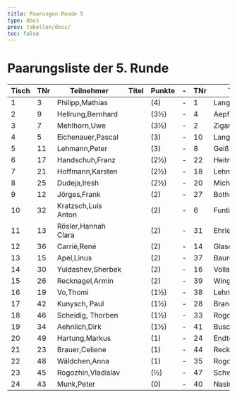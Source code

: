 ```yaml
---
title: Paarungen Runde 5
type: docs
prev: tabellen/docs/
toc: false
---
```


# Paarungsliste der 5. Runde

| Tisch | TNr | Teilnehmer            | Titel | Punkte | - | TNr | Teilnehmer            | Titel | Punkte | Ergebnis |
|-------|-----|-----------------------|-------|--------|---|-----|-----------------------|-------|--------|----------|
| 1     | 3   | Philipp,Mathias        |       | (4)    | - | 1   | Langheinrich,Ferenc    | IM    | (3½)   | 0 - 1    |
| 2     | 9   | Hellrung,Bernhard      |       | (3½)   | - | 4   | Aepfler,Christian      | FM    | (3½)   | 0 - 1    |
| 3     | 7   | Mehlhorn,Uwe           |       | (3½)   | - | 2   | Ziganshin,Ainur        |       | (3)    | 0 - 1    |
| 4     | 5   | Eichenauer,Pascal      |       | (3)    | - | 10  | Langer,Paul Georg      |       | (3)    | 1 - 0    |
| 5     | 11  | Lehmann,Peter          |       | (3)    | - | 8   | Geißhirt,Marco         |       | (3)    | 0 - 1    |
| 6     | 17  | Handschuh,Franz        |       | (2½)   | - | 22  | Heitmann,Erik          |       | (2½)   | ½ - ½    |
| 7     | 21  | Hoffmann,Karsten       |       | (2½)   | - | 18  | Lehmann,Georg          |       | (2½)   | 1 - 0    |
| 8     | 25  | Dudeja,Iresh           |       | (2½)   | - | 20  | Michael,Torsten        |       | (2½)   | 1 - 0    |
| 9     | 12  | Jörges,Frank           |       | (2)    | - | 27  | Bothe,Florian          |       | (2½)   | 0 - 1    |
| 10    | 32  | Kratzsch,Luis Anton    |       | (2)    | - | 6   | Funtikov,Mykhailo      |       | (2)    | 0 - 1    |
| 11    | 13  | Rösler,Hannah Clara    |       | (2)    | - | 31  | Ehrle,Jens             |       | (2)    | 1 - 0    |
| 12    | 36  | Carrié,René            |       | (2)    | - | 14  | Glaser,Bernhard        |       | (2)    | ½ - ½    |
| 13    | 15  | Apel,Linus             |       | (2)    | - | 37  | Bauroth,Raphael        |       | (2)    | 1 - 0    |
| 14    | 30  | Yuldashev,Sherbek      |       | (2)    | - | 16  | Volland,Ralf           |       | (2)    | ½ - ½    |
| 15    | 26  | Recknagel,Armin        |       | (2)    | - | 39  | Winger,Frank           |       | (2)    | 1 - 0    |
| 16    | 19  | Vo,Thomi               |       | (1½)   | - | 38  | Lehmann,Norik          |       | (1½)   | 1 - 0    |
| 17    | 42  | Kunysch, Paul          |       | (1½)   | - | 28  | Brand,Thomas           |       | (1½)   | 1 - 0    |
| 18    | 46  | Scheidig, Thorben      |       | (1½)   | - | 33  | Rogozhin,David         |       | (1½)   | 0 - 1    |
| 19    | 34  | Aehnlich,Dirk          |       | (1½)   | - | 41  | Busch,Leon             |       | (1½)   | 0 - 1    |
| 20    | 49  | Hartung,Markus         |       | (1)    | - | 24  | Endter,Marcel          |       | (1)    | 1 - 0    |
| 21    | 23  | Brauer,Celiene         |       | (1)    | - | 44  | Recknagel,Lars         |       | (1)    | 1 - 0    |
| 22    | 48  | Wäldchen,Anna          |       | (1)    | - | 35  | Rogozhin,Georg         |       | (1)    | 0 - 1    |
| 23    | 45  | Rogozhin,Vladislav     |       | (½)    | - | 47  | Schwarzer,Jonas        |       | (½)    | 0 - 1    |
| 24    | 43  | Munk,Peter             |       | (0)    | - | 40  | Nasiri,Ronika          |       | (0)    | 0 - 1    |
